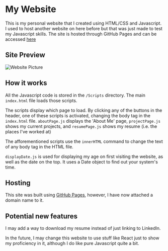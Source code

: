 # My Website
This is my personal website that I created using HTML/CSS and Javascript. I used to host another website on here before but that was just made to test my Javascript skills. The site is hosted through GitHub Pages and can be accessed [here](https://pranavjha.org/)

## Site Preview
![Website Picture](https://github.com/user-attachments/assets/7e1b1206-d61e-4884-9404-44114b900264)

## How it works
All the Javascript code is stored in the `/Scripts` directory. The main `index.html` file loads those scripts.

The scripts display which page to load. By clicking any of the buttons in the header, one of these scripts is activated, changing the body tag in the `index.html` file. `aboutPage.js` displays the 'About Me' page, `projectPage.js` shows my current projects, and `resumePage.js` shows my resume (i.e. the places I've worked at)

The afforementioned scripts use the `innerHTML` command to change the text of any body tag in the HTML file.

`displayDate.js` is used for displaying my age on first visiting the website, as well as the date on the top. It uses a Date object to find out your system's time.

## Hosting
This site was built using [GitHub Pages](https://pages.github.com/), however, I have now attached a domain name to it.

## Potential new features
I may add a way to download my resume instead of just linking to LinkedIn.

In the future, I may change this website to use stuff like React just to show my proficiency in it, although I do like pure Javascript quite a bit.
